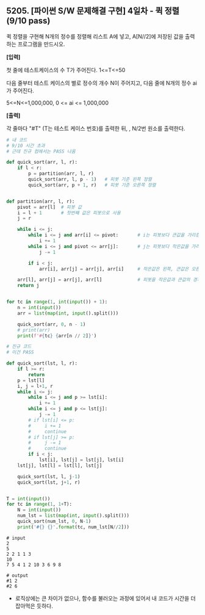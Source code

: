 ## 5205. [파이썬 S/W 문제해결 구현] 4일차 - 퀵 정렬 (9/10 pass)

퀵 정렬을 구현해 N개의 정수를 정렬해 리스트 A에 넣고, A[N//2]에 저장된 값을 출력하는 프로그램을 만드시오.


**[입력]**

첫 줄에 테스트케이스의 수 T가 주어진다. 1<=T<=50

다음 줄부터 테스트 케이스의 별로 정수의 개수 N이 주어지고, 다음 줄에 N개의 정수 ai가 주어진다.

5<=N<=1,000,000, 0 <= ai <= 1,000,000

**[출력]**

각 줄마다 "#T" (T는 테스트 케이스 번호)를 출력한 뒤, , N/2번 원소를 출력한다.

```python
# 내 코드
# 9/10 시간 초과
# 근데 진규 컴에서는 PASS 나옴

def quick_sort(arr, l, r):
    if l < r:
        p = partition(arr, l, r)
        quick_sort(arr, l, p - 1)   # 피봇 기준 왼쪽 정렬
        quick_sort(arr, p + 1, r)   # 피봇 기준 오른쪽 정렬


def partition(arr, l, r):
    pivot = arr[l]  # 피봇 값
    i = l + 1       # 첫번째 값은 피봇으로 사용
    j = r

    while i <= j:
        while i <= j and arr[i] <= pivot:       # i는 피봇보다 큰값을 가리킴
            i += 1
        while i <= j and pivot <= arr[j]:       # j는 피봇보다 작은값을 가리킴
            j -= 1

        if i < j:
            arr[i], arr[j] = arr[j], arr[i]     # 작은값은 왼쪽, 큰값은 오른쪽

    arr[l], arr[j] = arr[j], arr[l]             # 피봇을 작은값과 큰값의 경계에 위치
    return j


for tc in range(1, int(input()) + 1):
    n = int(input())
    arr = list(map(int, input().split()))

    quick_sort(arr, 0, n - 1)
    # print(arr)
    print(f'#{tc} {arr[n // 2]}')
```

```python
# 진규 코드
# 이건 PASS

def quick_sort(lst, l, r):
    if l >= r:
        return
    p = lst[l]
    i, j = l+1, r
    while i <= j:
        while i <= j and p >= lst[i]:
            i += 1
        while i <= j and p <= lst[j]:
            j -= 1
        # if lst[i] <= p:
        #     i += 1
        #     continue
        # if lst[j] >= p:
        #     j -= 1
        #     continue
        if i < j:
            lst[i], lst[j] = lst[j], lst[i]
    lst[j], lst[l] = lst[l], lst[j]

    quick_sort(lst, l, j-1)
    quick_sort(lst, j+1, r)


T = int(input())
for tc in range(1, 1+T):
    N = int(input())
    num_lst = list(map(int, input().split()))
    quick_sort(num_lst, 0, N-1)
    print('#{} {}'.format(tc, num_lst[N//2]))
```

```
# input
2
5
2 2 1 1 3
10
7 5 4 1 2 10 3 6 9 8

# output
#1 2
#2 6
```



- 로직상에는 큰 차이가 없으나, 함수를 불러오는 과정에 있어서 내 코드가 시간을 더 잡아먹은 듯하다.